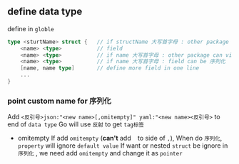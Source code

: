 ##  define data type
define in `globle` 
```go
type <sturtName> struct { 	// if structName 大写首字母 : other package can visit
	<name> <type>			// field
	<name> <type>			// if name 大写首字母 : other package can visit 
	<name> <type>			// if name 大写首字母 : field can be 序列化
	[name, name type]		// define more field in one line
	...
}
```

###   point custom name for 序列化
Add `<反引号>json:"<new name>[,omitempty]" yaml:"<new name><反引号>` to end of `data type` 
Go will use `反射` to get `tag标签` 

* omitempty
If add `omitempty` (**can't** add ` ` to side of `,`), When do `序列化`, `property` will ignore `default value`
If want or nested `struct` be ignore in `序列化` , we need add `omitempty` and change it as `pointer` 

